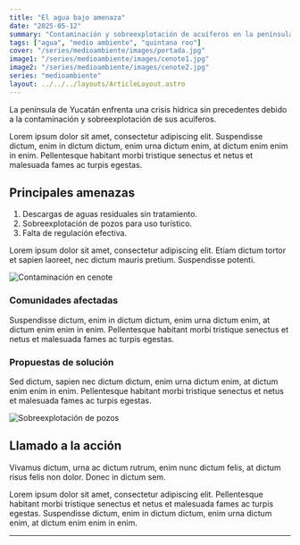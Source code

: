```yaml
---
title: "El agua bajo amenaza"
date: "2025-05-12"
summary: "Contaminación y sobreexplotación de acuíferos en la península de Yucatán."
tags: ["agua", "medio ambiente", "quintana roo"]
cover: "/series/medioambiente/images/portada.jpg"
image1: "/series/medioambiente/images/cenote1.jpg"
image2: "/series/medioambiente/images/cenote2.jpg"
series: "medioambiente"
layout: ../../../layouts/ArticleLayout.astro
---
```

La península de Yucatán enfrenta una crisis hídrica sin precedentes debido a la contaminación y sobreexplotación de sus acuíferos.

Lorem ipsum dolor sit amet, consectetur adipiscing elit. Suspendisse dictum, enim in dictum dictum, enim urna dictum enim, at dictum enim enim in enim. Pellentesque habitant morbi tristique senectus et netus et malesuada fames ac turpis egestas.

## Principales amenazas

1. Descargas de aguas residuales sin tratamiento.
2. Sobreexplotación de pozos para uso turístico.
3. Falta de regulación efectiva.

Lorem ipsum dolor sit amet, consectetur adipiscing elit. Etiam dictum tortor et sapien laoreet, nec dictum mauris pretium. Suspendisse potenti.

![Contaminación en cenote](/series/medioambiente/images/cenote1.jpg)

### Comunidades afectadas

Suspendisse dictum, enim in dictum dictum, enim urna dictum enim, at dictum enim enim in enim. Pellentesque habitant morbi tristique senectus et netus et malesuada fames ac turpis egestas.

### Propuestas de solución

Sed dictum, sapien nec dictum dictum, enim urna dictum enim, at dictum enim enim in enim. Pellentesque habitant morbi tristique senectus et netus et malesuada fames ac turpis egestas.

![Sobreexplotación de pozos](/series/medioambiente/images/cenote2.jpg)

## Llamado a la acción

Vivamus dictum, urna ac dictum rutrum, enim nunc dictum felis, at dictum risus felis non dolor. Donec in dictum sem.

Lorem ipsum dolor sit amet, consectetur adipiscing elit. Pellentesque habitant morbi tristique senectus et netus et malesuada fames ac turpis egestas. Suspendisse dictum, enim in dictum dictum, enim urna dictum enim, at dictum enim enim in enim.

---
